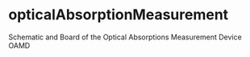 # opticalAbsorptionMeasurement
 Schematic and Board of the Optical Absorptions Measurement Device OAMD
